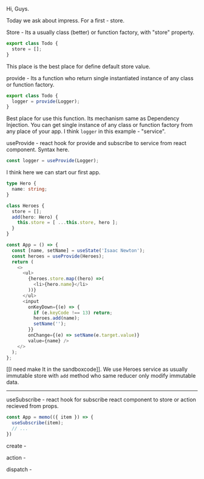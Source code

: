Hi, Guys.

Today we ask about impress. For a first - store.

Store - Its a usually class (better) or function factory, with "store" property.
```typescript
export class Todo {
  store = [];
}
```
This place is the best place for define default store value.

provide - Its a function who return single instantiated instance of any class or function factory.
```typescript
export class Todo {
  logger = provide(Logger);
}
```
Best place for use this function. Its mechanism same as Dependency Injection. You can get single instance of any class or function factory from any place of your app. I think `logger` in this example - "service".

useProvide - react hook for provide and subscribe to service from react component. Syntax here.
```typescript
const logger = useProvide(Logger);
```

I think here we can start our first app.

```typescript
type Hero {
  name: string;
}

class Heroes {
  store = [];
  add(hero: Hero) {
    this.store = [ ...this.store, hero ];
  }
}

const App = () => {
  const [name, setName] = useState('Isaac Newton');
  const heroes = useProvide(Heroes);
  return (
    <>
      <ul>
        {heroes.store.map((hero) =>(
          <li>{hero.name}</li>
        ))}
      </ul>
      <input
        onKeyDown={(e) => {
          if (e.keyCode !== 13) return;
          heroes.add(name);
          setName('');
        }}
        onChange={(e) => setName(e.target.value)}
        value={name} />
    </>
  );
};
```
[[I need make It in the sandboxcode]]. We use Heroes service as usually immutable store with `add` method who same reducer only modify immutable data.



----

useSubscribe - react hook for subscribe react component to store or action recieved from props.
```typescript
const App = memo(({ item }) => {
  useSubscribe(item);
  // ...
})
```

create -

action -

dispatch -
